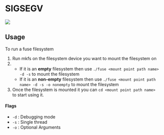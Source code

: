# SIGSEGV

<img src="https://travis-ci.com/chippermist/SIGSEGV.svg?branch=master" />

## Usage
To run a fuse filesystem 
1) Run mkfs on the filesystem device you want to mount the filesystem on
2) 
   * If it is an **empty** filesystem then use `./fuse <mount point path name> -d -s` to mount the filesystem
   * If it is an **non-empty** filesystem then use `./fuse <mount point path name> -d -s -o nonempty` to mount the filesystem
3) Once the filesystem is mounted it you can `cd <mount point path name>` to start using it. 

#### Flags
* `-d`   : Debugging mode
* `-s`   : Single thread
* `-o`   : Optional Arguments
